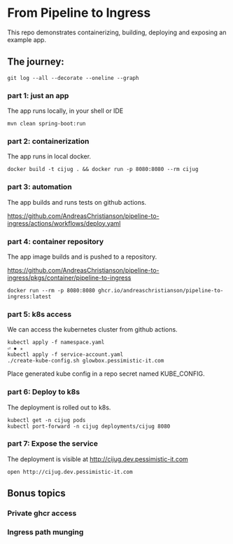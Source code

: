 # From Pipeline to Ingress

This repo demonstrates containerizing, building, deploying and exposing an example app.

## The journey:

```shell
git log --all --decorate --oneline --graph
```

### part 1: just an app

The app runs locally, in your shell or IDE

```shell
mvn clean spring-boot:run
```

### part 2: containerization

The app runs in local docker.

```shell
docker build -t cijug . && docker run -p 8080:8080 --rm cijug
```

### part 3: automation

The app builds and runs tests on github actions.

https://github.com/AndreasChristianson/pipeline-to-ingress/actions/workflows/deploy.yaml

### part 4: container repository

The app image builds and is pushed to a repository.

https://github.com/AndreasChristianson/pipeline-to-ingress/pkgs/container/pipeline-to-ingress

```shell
docker run --rm -p 8080:8080 ghcr.io/andreaschristianson/pipeline-to-ingress:latest
```

### part 5: k8s access

We can access the kubernetes cluster from github actions.

```shell
kubectl apply -f namespace.yaml                                                                                                                                                                                                 ⏎ ✹ ✭
kubectl apply -f service-account.yaml
./create-kube-config.sh glowbox.pessimistic-it.com
```

Place generated kube config in a repo secret named KUBE_CONFIG.

### part 6: Deploy to k8s

The deployment is rolled out to k8s.

```shell
kubectl get -n cijug pods
kubectl port-forward -n cijug deployments/cijug 8080
```

### part 7: Expose the service

The deployment is visible at http://cijug.dev.pessimistic-it.com

```shell
open http://cijug.dev.pessimistic-it.com
```

## Bonus topics

### Private ghcr access

### Ingress path munging